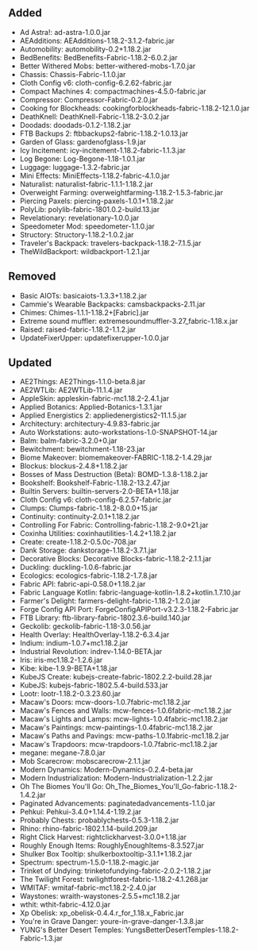 ## Added
- Ad Astra!: ad-astra-1.0.0.jar  
- AEAdditions: AEAdditions-1.18.2-3.1.2-fabric.jar  
- Automobility: automobility-0.2+1.18.2.jar  
- BedBenefits: BedBenefits-Fabric-1.18.2-6.0.2.jar  
- Better Withered Mobs: better-withered-mobs-1.7.0.jar  
- Chassis: Chassis-Fabric-1.1.0.jar  
- Cloth Config v6: cloth-config-6.2.62-fabric.jar  
- Compact Machines 4: compactmachines-4.5.0-fabric.jar  
- Compressor: Compressor-Fabric-0.2.0.jar  
- Cooking for Blockheads: cookingforblockheads-fabric-1.18.2-12.1.0.jar  
- DeathKnell: DeathKnell-Fabric-1.18.2-3.0.2.jar  
- Doodads: doodads-0.1.2-1.18.2.jar  
- FTB Backups 2: ftbbackups2-fabric-1.18.2-1.0.13.jar  
- Garden of Glass: gardenofglass-1.9.jar  
- Icy Incitement: icy-incitement-1.18.2-fabric-1.1.3.jar  
- Log Begone: Log-Begone-1.18-1.0.1.jar  
- Luggage: luggage-1.3.2-fabric.jar  
- Mini Effects: MiniEffects-1.18.2-fabric-4.1.0.jar  
- Naturalist: naturalist-fabric-1.1.1-1.18.2.jar  
- Overweight Farming: overweightfarming-1.18.2-1.5.3-fabric.jar  
- Piercing Paxels: piercing-paxels-1.0.1+1.18.2.jar  
- PolyLib: polylib-fabric-1801.0.2-build.13.jar  
- Revelationary: revelationary-1.0.0.jar  
- Speedometer Mod: speedometer-1.1.0.jar  
- Structory: Structory-1.18.2-1.0.2.jar  
- Traveler's Backpack: travelers-backpack-1.18.2-7.1.5.jar  
- TheWildBackport: wildbackport-1.2.1.jar  
  
## Removed  
- Basic AIOTs: basicaiots-1.3.3+1.18.2.jar  
- Cammie's Wearable Backpacks: camsbackpacks-2.11.jar  
- Chimes: Chimes-1.1.1-1.18.2+[Fabric].jar  
- Extreme sound muffler: extremesoundmuffler-3.27_fabric-1.18.x.jar  
- Raised: raised-fabric-1.18.2-1.1.2.jar  
- UpdateFixerUpper: updatefixerupper-1.0.0.jar  
  
## Updated 
- AE2Things: AE2Things-1.1.0-beta.8.jar  
- AE2WTLib: AE2WTLib-11.1.4.jar  
- AppleSkin: appleskin-fabric-mc1.18.2-2.4.1.jar  
- Applied Botanics: Applied-Botanics-1.3.1.jar  
- Applied Energistics 2: appliedenergistics2-11.1.5.jar  
- Architectury: architectury-4.9.83-fabric.jar  
- Auto Workstations: auto-workstations-1.0-SNAPSHOT-14.jar  
- Balm: balm-fabric-3.2.0+0.jar  
- Bewitchment: bewitchment-1.18-23.jar  
- Biome Makeover: biomemakeover-FABRIC-1.18.2-1.4.29.jar  
- Blockus: blockus-2.4.8+1.18.2.jar  
- Bosses of Mass Destruction (Beta): BOMD-1.3.8-1.18.2.jar  
- Bookshelf: Bookshelf-Fabric-1.18.2-13.2.47.jar  
- Builtin Servers: builtin-servers-2.0-BETA+1.18.jar  
- Cloth Config v6: cloth-config-6.2.57-fabric.jar  
- Clumps: Clumps-fabric-1.18.2-8.0.0+15.jar  
- Continuity: continuity-2.0.1+1.18.2.jar  
- Controlling For Fabric: Controlling-fabric-1.18.2-9.0+21.jar  
- Coxinha Utilities: coxinhautilities-1.4.2+1.18.2.jar  
- Create: create-1.18.2-0.5.0c-708.jar  
- Dank Storage: dankstorage-1.18.2-3.7.1.jar  
- Decorative Blocks: Decorative Blocks-fabric-1.18.2-2.1.1.jar  
- Duckling: duckling-1.0.6-fabric.jar  
- Ecologics: ecologics-fabric-1.18.2-1.7.8.jar  
- Fabric API: fabric-api-0.58.0+1.18.2.jar  
- Fabric Language Kotlin: fabric-language-kotlin-1.8.2+kotlin.1.7.10.jar  
- Farmer's Delight: farmers-delight-fabric-1.18.2-1.2.0.jar  
- Forge Config API Port: ForgeConfigAPIPort-v3.2.3-1.18.2-Fabric.jar  
- FTB Library: ftb-library-fabric-1802.3.6-build.140.jar  
- Geckolib: geckolib-fabric-1.18-3.0.56.jar  
- Health Overlay: HealthOverlay-1.18.2-6.3.4.jar  
- Indium: indium-1.0.7+mc1.18.2.jar  
- Industrial Revolution: indrev-1.14.0-BETA.jar  
- Iris: iris-mc1.18.2-1.2.6.jar  
- Kibe: kibe-1.9.9-BETA+1.18.jar  
- KubeJS Create: kubejs-create-fabric-1802.2.2-build.28.jar  
- KubeJS: kubejs-fabric-1802.5.4-build.533.jar  
- Lootr: lootr-1.18.2-0.3.23.60.jar  
- Macaw's Doors: mcw-doors-1.0.7fabric-mc1.18.2.jar  
- Macaw's Fences and Walls: mcw-fences-1.0.6fabric-mc1.18.2.jar  
- Macaw's Lights and Lamps: mcw-lights-1.0.4fabric-mc1.18.2.jar  
- Macaw's Paintings: mcw-paintings-1.0.4fabric-mc1.18.2.jar  
- Macaw's Paths and Pavings: mcw-paths-1.0.1fabric-mc1.18.2.jar  
- Macaw's Trapdoors: mcw-trapdoors-1.0.7fabric-mc1.18.2.jar  
- megane: megane-7.8.0.jar  
- Mob Scarecrow: mobscarecrow-2.1.1.jar  
- Modern Dynamics: Modern-Dynamics-0.2.4-beta.jar  
- Modern Industrialization: Modern-Industrialization-1.2.2.jar  
- Oh The Biomes You'll Go: Oh_The_Biomes_You'll_Go-fabric-1.18.2-1.4.2.jar  
- Paginated Advancements: paginatedadvancements-1.1.0.jar  
- Pehkui: Pehkui-3.4.0+1.14.4-1.19.2.jar  
- Probably Chests: probablychests-0.5.3-1.18.2.jar  
- Rhino: rhino-fabric-1802.1.14-build.209.jar  
- Right Click Harvest: rightclickharvest-3.0.0+1.18.jar  
- Roughly Enough Items: RoughlyEnoughItems-8.3.527.jar  
- Shulker Box Tooltip: shulkerboxtooltip-3.1.1+1.18.2.jar  
- Spectrum: spectrum-1.5.0-1.18.2-magic.jar  
- Trinket of Undying: trinketofundying-fabric-2.0.2-1.18.2.jar  
- The Twilight Forest: twilightforest-fabric-1.18.2-4.1.268.jar  
- WMITAF: wmitaf-fabric-mc1.18.2-2.4.0.jar  
- Waystones: wraith-waystones-2.5.5+mc1.18.2.jar  
- wthit: wthit-fabric-4.12.0.jar  
- Xp Obelisk: xp_obelisk-0.4.4.r_for_1.18.x_Fabric.jar  
- You're in Grave Danger: youre-in-grave-danger-1.3.8.jar  
- YUNG's Better Desert Temples: YungsBetterDesertTemples-1.18.2-Fabric-1.3.jar  